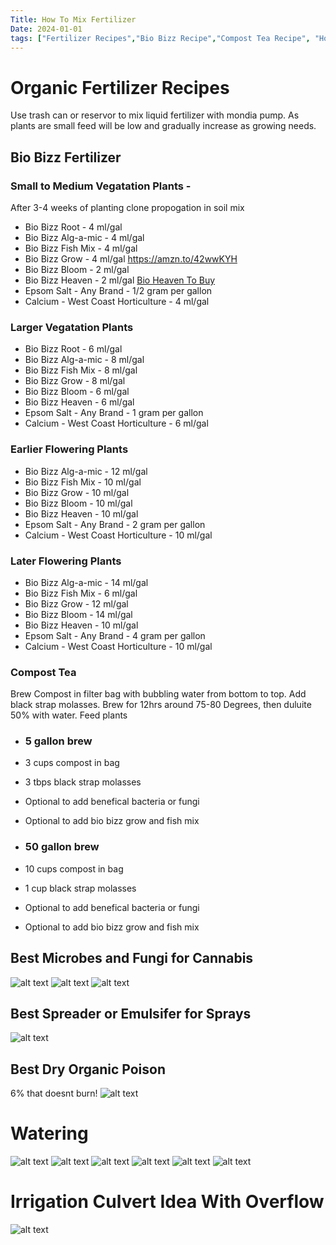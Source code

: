```yaml
---
Title: How To Mix Fertilizer
Date: 2024-01-01
tags: ["Fertilizer Recipes","Bio Bizz Recipe","Compost Tea Recipe", "How To Mix", "How To"]
---
```

# Organic Fertilizer Recipes

Use trash can or reservor to mix liquid fertilizer with mondia pump. As plants are small feed will be low and gradually increase as growing needs.

## Bio Bizz Fertilizer

### Small to Medium Vegatation Plants - 
After 3-4 weeks of planting clone propogation in soil mix

- Bio Bizz Root - 4 ml/gal
- Bio Bizz Alg-a-mic - 4 ml/gal
- Bio Bizz Fish Mix -  4 ml/gal
- Bio Bizz Grow - 4 ml/gal  https://amzn.to/42wwKYH
- Bio Bizz Bloom - 2 ml/gal
- Bio Bizz Heaven - 2 ml/gal  [Bio Heaven To Buy](https://amzn.to/4gn48o7)
- Epsom Salt - Any Brand - 1/2 gram per gallon
- Calcium - West Coast Horticulture - 4 ml/gal

### Larger Vegatation Plants

- Bio Bizz Root - 6 ml/gal
- Bio Bizz Alg-a-mic - 8 ml/gal
- Bio Bizz Fish Mix -  8 ml/gal
- Bio Bizz Grow - 8 ml/gal
- Bio Bizz Bloom - 6 ml/gal
- Bio Bizz Heaven - 6 ml/gal
- Epsom Salt - Any Brand - 1 gram per gallon
- Calcium - West Coast Horticulture - 6 ml/gal

### Earlier Flowering Plants

- Bio Bizz Alg-a-mic - 12 ml/gal
- Bio Bizz Fish Mix -  10 ml/gal
- Bio Bizz Grow - 10 ml/gal
- Bio Bizz Bloom - 10 ml/gal
- Bio Bizz Heaven - 10 ml/gal
- Epsom Salt - Any Brand - 2 gram per gallon
- Calcium - West Coast Horticulture - 10 ml/gal

### Later Flowering Plants

- Bio Bizz Alg-a-mic - 14 ml/gal
- Bio Bizz Fish Mix -  6 ml/gal
- Bio Bizz Grow - 12 ml/gal
- Bio Bizz Bloom - 14 ml/gal
- Bio Bizz Heaven - 10 ml/gal
- Epsom Salt - Any Brand - 4 gram per gallon
- Calcium - West Coast Horticulture - 10 ml/gal

### Compost Tea 
Brew Compost in filter bag with bubbling water from bottom to top. Add black strap molasses. Brew for 12hrs around 75-80 Degrees, then duluite 50% with water. Feed plants 

- ### 5 gallon brew
 - 3 cups compost in bag
 - 3 tbps black strap molasses
 - Optional to add benefical bacteria or fungi
 - Optional to add bio bizz grow and fish mix

- ### 50 gallon brew
 - 10 cups compost in bag
 - 1 cup black strap molasses
 - Optional to add benefical bacteria or fungi
 - Optional to add bio bizz grow and fish mix

## Best Microbes and Fungi for Cannabis

![alt text](D427FCD4-087E-4A6F-B82F-D0015397F096_1_105_c.jpeg)
![alt text](879A9EE8-5E45-4FB5-8342-EA1BB9596355_1_105_c.jpeg)
![alt text](600A5EFB-EF4B-4BEF-A586-45AD7C844573_1_105_c.jpeg)


## Best Spreader or Emulsifer for Sprays
![alt text](3E3D1869-6FA1-4007-8CDC-59A3BB2C02D2_1_105_c.jpeg)

## Best Dry Organic Poison
6% that doesnt burn!
![alt text](B7860D60-F1B7-4D03-BF16-6101883694E2_1_105_c.jpeg)

# Watering
![alt text](<Screenshot 2025-04-01 at 7.29.37 PM.png>)
![alt text](<Screenshot 2025-04-01 at 7.30.43 PM.png>)
![alt text](<Screenshot 2025-04-01 at 7.33.09 PM.png>)
![alt text](<Screenshot 2025-04-01 at 7.30.08 PM.png>)
![alt text](<Screenshot 2025-04-01 at 7.32.54 PM.png>)
![alt text](<Screenshot 2025-03-14 at 2.20.56 PM.png>)

# Irrigation Culvert Idea With Overflow
![alt text](<Screenshot 2025-04-01 at 7.41.54 PM.png>)
